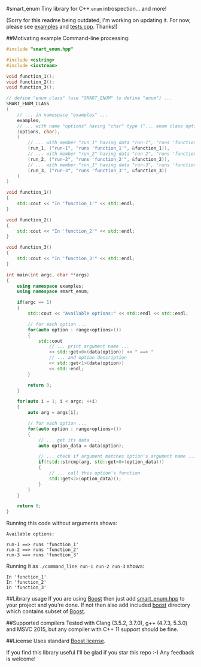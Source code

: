 #smart_enum
Tiny library for C++ `enum` introspection... and more!

(Sorry for this readme being outdated, I'm working on updating it. For now, please see [examples](https://github.com/krabicezpapundeklu/smart_enum/tree/master/examples) and  [tests.cpp](https://github.com/krabicezpapundeklu/smart_enum/blob/master/tests.cpp). Thanks!)

##Motivating example
Command-line processing:

```c++
#include "smart_enum.hpp"

#include <cstring>
#include <iostream>

void function_1();
void function_2();
void function_3();

// define "enum class" (use "SMART_ENUM" to define "enum") ...
SMART_ENUM_CLASS
(
    // ... in namespace "examples" ...
    examples,
    // ... with name "options" having "char" type ("... enum class options : char ...") ...
    (options, char),
    (
        // ... with member "run_1" having data "run-1", "runs 'function_1'" and pointer to "function_1" ...
        (run_1, ("run-1", "runs 'function_1'", &function_1)),
        // ... with member "run_2" having data "run-2", "runs 'function_2'" and pointer to "function_2"  ...
        (run_2, ("run-2", "runs 'function_2'", &function_2)),
        // ... with member "run_1" having data "run-3", "runs 'function_3'" and pointer to "function_3"  ...
        (run_3, ("run-3", "runs 'function_3'", &function_3))
    )
)

void function_1()
{
    std::cout << "In 'function_1'" << std::endl;
}

void function_2()
{
    std::cout << "In 'function_2'" << std::endl;
}

void function_3()
{
    std::cout << "In 'function_3'" << std::endl;
}

int main(int argc, char **args)
{
    using namespace examples;
    using namespace smart_enum;

    if(argc == 1)
    {
        std::cout << "Available options:" << std::endl << std::endl;

        // for each option ...
        for(auto option : range<options>())
        {
            std::cout
                // ... print argument name ...
                << std::get<0>(data(option)) << " ==> "
                // ... and option description
                << std::get<1>(data(option))
                << std::endl;
        }

        return 0;
    }

    for(auto i = 1; i < argc; ++i)
    {
        auto arg = args[i];

        // for each option ...
        for(auto option : range<options>())
        {
            // ... get its data ...
            auto option_data = data(option);

            // ... check if argument matches option's argument name ...
            if(!std::strcmp(arg, std::get<0>(option_data)))
            {
                // ... call this option's function
                std::get<2>(option_data)();
            }
        }
    }

    return 0;
}
```

Running this code without arguments shows:

```
Available options:

run-1 ==> runs 'function_1'
run-2 ==> runs 'function_2'
run-3 ==> runs 'function_3'
```

Running it as `./command_line run-1 run-2 run-3` shows:

```
In 'function_1'
In 'function_2'
In 'function_3'
```

##Library usage
If you are using [Boost](http://www.boost.org/) then just add [smart_enum.hpp](https://github.com/krabicezpapundeklu/smart_enum/blob/master/smart_enum.hpp) to your project and you're done.
If not then also add included [boost](https://github.com/krabicezpapundeklu/smart_enum/tree/master/boost) directory which contains subset of [Boost](http://www.boost.org/).

##Supported compilers
Tested with Clang (3.5.2, 3.7.0), g++ (4.7.3, 5.3.0) and MSVC 2015, but any compiler with C++ 11 support should be fine.

##License
Uses standard [Boost license](http://www.boost.org/LICENSE_1_0.txt).

If you find this library useful I'll be glad if you star this repo :-) Any feedback is welcome!
